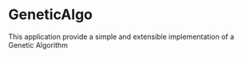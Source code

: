# GeneticAlgo
This application provide a simple and extensible implementation of a Genetic Algorithm

